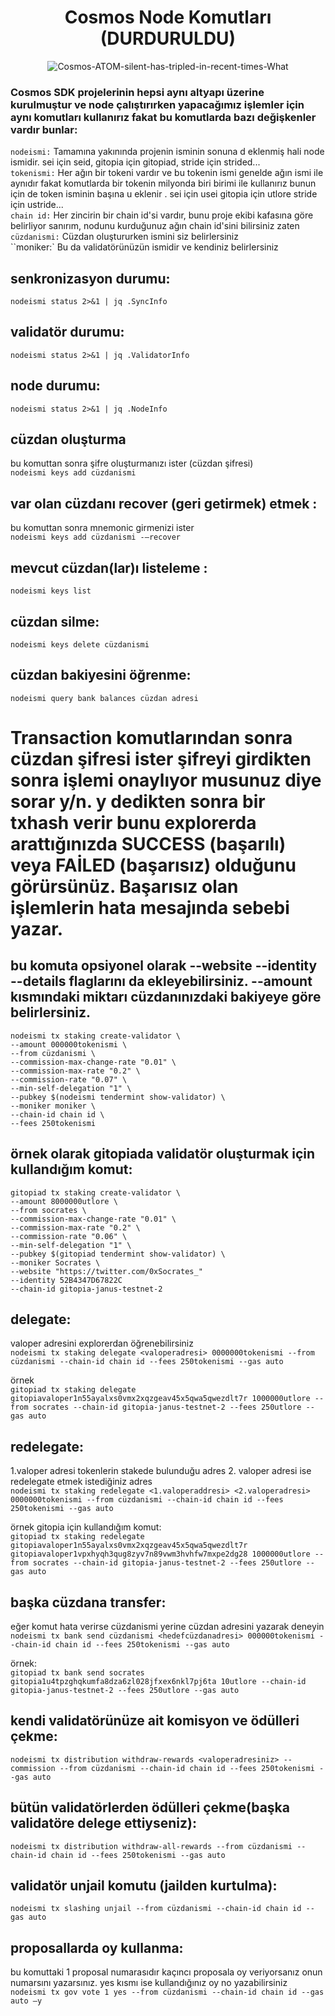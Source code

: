 <h1 align="center"> Cosmos Node Komutları (DURDURULDU) </h1>
<div align="center">

![Cosmos-ATOM-silent-has-tripled-in-recent-times-What](https://user-images.githubusercontent.com/76253089/221367235-ef56fc75-ad44-41d9-8e91-20704ad3806a.jpg)

</div>

### Cosmos SDK projelerinin hepsi aynı altyapı üzerine kurulmuştur ve node çalıştırırken yapacağımız işlemler için aynı komutları kullanırız fakat bu komutlarda bazı değişkenler vardır bunlar:

`nodeismi:` Tamamına yakınında projenin isminin sonuna d eklenmiş hali node ismidir. sei için seid, gitopia için gitopiad, stride için strided... <br>
`tokenismi:` Her ağın bir tokeni vardır ve bu tokenin ismi genelde ağın ismi ile aynıdır fakat komutlarda bir tokenin milyonda biri birimi ile kullanırız bunun için de token isminin başına u eklenir . sei için usei gitopia için utlore stride için ustride... <br>
`chain id:` Her zincirin bir chain id'si vardır, bunu proje ekibi kafasına göre belirliyor sanırım, nodunu kurduğunuz ağın chain id'sini bilirsiniz zaten <br>
`cüzdanismi:` Cüzdan oluştururken ismini siz belirlersiniz <br>
``moniker:` Bu da validatörünüzün ismidir ve kendiniz belirlersiniz <br>

## senkronizasyon durumu:
``` nodeismi status 2>&1 | jq .SyncInfo ```

## validatör durumu:
```nodeismi status 2>&1 | jq .ValidatorInfo```

## node durumu:​ <br>
```nodeismi status 2>&1 | jq .NodeInfo```
 
## cüzdan oluşturma​ <br>
bu komuttan sonra şifre oluşturmanızı ister (cüzdan şifresi) <br>
```nodeismi keys add cüzdanismi```

## var olan cüzdanı recover (geri getirmek) etmek :​ <br>
bu komuttan sonra mnemonic girmenizi ister <br>
```nodeismi keys add cüzdanismi -–recover```

## mevcut cüzdan(lar)ı listeleme :​ <br>
```nodeismi keys list```

## cüzdan silme:​ <br>
```nodeismi keys delete cüzdanismi```

## cüzdan bakiyesini öğrenme:​ <br>
```nodeismi query bank balances cüzdan adresi```

# Transaction komutlarından sonra cüzdan şifresi ister şifreyi girdikten sonra işlemi onaylıyor musunuz diye sorar y/n. y dedikten sonra bir txhash verir bunu explorerda arattığınızda SUCCESS (başarılı) veya FAİLED (başarısız) olduğunu görürsünüz. Başarısız olan işlemlerin hata mesajında sebebi yazar.

## bu komuta opsiyonel olarak --website --identity --details flaglarını da ekleyebilirsiniz. --amount kısmındaki miktarı cüzdanınızdaki bakiyeye göre belirlersiniz.

```
nodeismi tx staking create-validator \
--amount 000000tokenismi \
--from cüzdanismi \
--commission-max-change-rate "0.01" \
--commission-max-rate "0.2" \
--commission-rate "0.07" \
--min-self-delegation "1" \
--pubkey $(nodeismi tendermint show-validator) \
--moniker moniker \
--chain-id chain id \
--fees 250tokenismi
```

## örnek olarak gitopiada validatör oluşturmak için kullandığım komut:

```
gitopiad tx staking create-validator \
--amount 8000000utlore \
--from socrates \
--commission-max-change-rate "0.01" \
--commission-max-rate "0.2" \
--commission-rate "0.06" \
--min-self-delegation "1" \
--pubkey $(gitopiad tendermint show-validator) \
--moniker Socrates \
--website "https://twitter.com/0xSocrates_"
--identity 52B4347D67822C
--chain-id gitopia-janus-testnet-2
```

## delegate:​ <br>
valoper adresini explorerdan öğrenebilirsiniz <br>
```nodeismi tx staking delegate <valoperadresi> 0000000tokenismi --from cüzdanismi --chain-id chain id --fees 250tokenismi --gas auto```

örnek <br>
```gitopiad tx staking delegate gitopiavaloper1n55ayalxs0vmx2xqzgeav45x5qwa5qwezdlt7r 1000000utlore --from socrates --chain-id gitopia-janus-testnet-2 --fees 250utlore --gas auto```

## redelegate:​ <br>
1.valoper adresi tokenlerin stakede bulunduğu adres 2. valoper adresi ise redelegate etmek istediğiniz adres <br>
```nodeismi tx staking redelegate <1.valoperaddresi> <2.valoperadresi> 0000000tokenismi --from cüzdanismi --chain-id chain id --fees 250tokenismi --gas auto```

örnek gitopia için kullandığım komut: <br>
```gitopiad tx staking redelegate gitopiavaloper1n55ayalxs0vmx2xqzgeav45x5qwa5qwezdlt7r gitopiavaloper1vpxhyqh3qug8zyv7n89vwm3hvhfw7mxpe2dg28 1000000utlore --from socrates --chain-id gitopia-janus-testnet-2 --fees 250utlore --gas auto```

## başka cüzdana transfer:​ <br>
eğer komut hata verirse cüzdanismi yerine cüzdan adresini yazarak deneyin <br>
```nodeismi tx bank send cüzdanismi <hedefcüzdanadresi> 000000tokenismi --chain-id chain id --fees 250tokenismi --gas auto```

örnek: <br>
```gitopiad tx bank send socrates gitopia1u4tpzghqkumfa8dza6zl028jfxex6nkl7pj6ta 10utlore --chain-id gitopia-janus-testnet-2 --fees 250utlore --gas auto```

## kendi validatörünüze ait komisyon ve ödülleri çekme:​ <br>
```nodeismi tx distribution withdraw-rewards <valoperadresiniz> --commission --from cüzdanismi --chain-id chain id --fees 250tokenismi --gas auto```

## bütün validatörlerden ödülleri çekme(başka validatöre delege ettiyseniz):​ <br>
```nodeismi tx distribution withdraw-all-rewards --from cüzdanismi --chain-id chain id --fees 250tokenismi --gas auto```

## validatör unjail komutu (jailden kurtulma):​ <br>
```nodeismi tx slashing unjail --from cüzdanismi --chain-id chain id --gas auto```

## proposallarda oy kullanma:​ <br>
bu komuttaki 1 proposal numarasıdır kaçıncı proposala oy veriyorsanız onun numarsını yazarsınız. yes kısmı ise kullandığınız oy no yazabilirsiniz
```nodeismi tx gov vote 1 yes --from cüzdanismi --chain-id chain id --gas auto –y```

